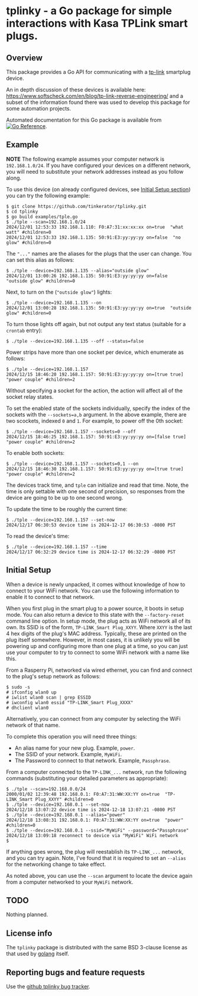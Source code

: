 # tplinky - a Go package for simple interactions with Kasa TPLink smart plugs.

## Overview

This package provides a Go API for communicating with a
[tp-link](https://www.tp-link.com/) smartplug device.

An in depth discussion of these devices is available here:
https://www.softscheck.com/en/blog/tp-link-reverse-engineering/ and a
subset of the information found there was used to develop this package
for some automation projects.

Automated documentation for this Go package is available from [![Go
Reference](https://pkg.go.dev/badge/zappem.net/pub/net/tplinky.svg)](https://pkg.go.dev/zappem.net/pub/net/tplinky).

## Example

**NOTE** The following example assumes your computer network is
  `192.168.1.0/24`. If you have configured your devices on a different
  network, you will need to substitute your network addresses instead
  as you follow along.

To use this device (on already configured devices, see [Initial Setup
section](#initial-setup-section)) you can try the following example:

```
$ git clone https://github.com/tinkerator/tplinky.git
$ cd tplinky
$ go build examples/tple.go
$ ./tple --scan=192.168.1.0/24
2024/12/01 12:53:33 192.168.1.110: F0:A7:31:xx:xx:xx on=true  "what watt" #children=0
2024/12/01 12:53:33 192.168.1.135: 50:91:E3:yy:yy:yy on=false  "no glow" #children=0
```

The `"..."` names are the aliases for the plugs that the user can
change. You can set this alias as follows:

```
$ ./tple --device=192.168.1.135 --alias="outside glow"
2024/12/01 13:00:26 192.168.1.135: 50:91:E3:yy:yy:yy on=false  "outside glow" #children=0
```

Next, to turn on the (`"outside glow"`) lights:

```
$ ./tple --device=192.168.1.135 --on
2024/12/01 13:00:28 192.168.1.135: 50:91:E3:yy:yy:yy on=true  "outside glow" #children=0
```

To turn those lights off again, but not output any text status
(suitable for a `crontab` entry):

```
$ ./tple --device=192.168.1.135 --off --status=false
```

Power strips have more than one socket per device, which enumerate as follows:

```
$ ./tple --device=192.168.1.157
2024/12/15 18:46:20 192.168.1.157: 50:91:E3:yy:yy:yy on=[true true]  "power couple" #children=2
```

Without specifying a socket for the action, the action will affect all
of the socket relay states.

To set the enabled state of the sockets individually, specify the
index of the sockets with the `--sockets=a,b` argument. In the above
example, there are two scockets, indexed `0` and `1`. For example, to
power off the 0th socket:

```
$ ./tple --device=192.168.1.157 --sockets=0 --off
2024/12/15 18:46:25 192.168.1.157: 50:91:E3:yy:yy:yy on=[false true]  "power couple" #children=2
```

To enable both sockets:

```
$ ./tple --device=192.168.1.157 --sockets=0,1 --on
2024/12/15 18:46:30 192.168.1.157: 50:91:E3:yy:yy:yy on=[true true]  "power couple" #children=2
```

The devices track time, and `tple` can initialize and read that
time. Note, the time is only settable with one second of precision, so
responses from the device are going to be up to one second wrong.

To update the time to be roughly the current time:

```
$ ./tple --device=192.168.1.157 --set-now
2024/12/17 06:30:53 device time is 2024-12-17 06:30:53 -0800 PST
```

To read the device's time:

```
$ ./tple --device=192.168.1.157 --time
2024/12/17 06:32:29 device time is 2024-12-17 06:32:29 -0800 PST
```

## <a name="initial-setup-section"/>Initial Setup

When a device is newly unpacked, it comes without
knowledge of how to connect to your WiFi network. You can use the
following information to enable it to connect to that network.

When you first plug in the smart plug to a power source, it boots in
setup mode. You can also return a device to this state with the
`--factory-reset` command line option. In setup mode, the plug acts as
WiFi network all of its own. Its SSID is of the form, `TP-LINK_Smart
Plug_XXYY`. Where `XXYY` is the last 4 hex digits of the plug's MAC
address. Typically, these are printed on the plug itself
somewhere. However, in most cases, it is unlikely you will be powering
up and configuring more than one plug at a time, so you can just use
your computer to try to connect to some WiFi network with a name like
this.

From a Rasperry Pi, networked via wired ethernet, you can find and
connect to the plug's setup network as follows:

```
$ sudo -s
# ifconfig wlan0 up
# iwlist wlan0 scan | grep ESSID
# iwconfig wlan0 essid "TP-LINK_Smart Plug_XXXX"
# dhclient wlan0
```

Alternatively, you can connect from any computer by selecting the WiFi
network of that name.

To complete this operation you will need three things:

- An alias name for your new plug. Example, `power`.
- The SSID of your network. Example, `MyWiFi`.
- The Password to connect to that network. Example, `Passphrase`.

From a computer connected to the `TP-LINK_...` network, run the
following commands (substituting your detailed parameters as
appropriate):

```
$ ./tple --scan=192.168.0.0/24
2000/01/02 12:39:48 192.168.0.1: F0:A7:31:WW:XX:YY on=true  "TP-LINK_Smart Plug_XXYY" #children=0
$ ./tple --device=192.168.0.1 --set-now
2024/12/18 13:07:22 device time is 2024-12-18 13:07:21 -0800 PST
$ ./tple --device=192.168.0.1 --alias="power"
2024/12/18 13:08:31 192.168.0.1: F0:A7:31:WW:XX:YY on=true  "power" #children=0
$ ./tple --device=192.168.0.1 --ssid="MyWiFi" --password="Passphrase"
2024/12/18 13:09:18 reconnect to device via "MyWiFi" WiFi network
$ 
```

If anything goes wrong, the plug will reestablish its `TP-LINK_...`
network, and you can try again. Note, I've found that it is required
to set an `--alias` for the networking change to take effect.

As noted above, you can use the `--scan` argument to locate the device
again from a computer networked to your `MyWiFi` network.

## TODO

Nothing planned.

## License info

The `tplinky` package is distributed with the same BSD 3-clause license
as that used by [golang](https://golang.org/LICENSE) itself.

## Reporting bugs and feature requests

Use the [github tplinky bug
tracker](https://github.com/tinkerator/tplinky/issues).
